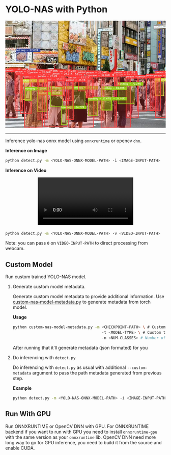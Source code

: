 # YOLO-NAS with Python

<p align="center">
    <img src="../assets/sample-1.jpg" alt="sample" />
</p>

---

Inference yolo-nas onnx model using `onnxruntime` or opencv `dnn`.

**Inference on Image**

```bash
python detect.py -m <YOLO-NAS-ONNX-MODEL-PATH> -i <IMAGE-INPUT-PATH>
```

**Inference on Video**

<p align="center">
    <video src="../assets/sample-vid-1.mp4" />
</p>

```bash
python detect.py -m <YOLO-NAS-ONNX-MODEL-PATH> -v <VIDEO-INPUT-PATH>
```

Note: you can pass `0` on `VIDEO-INPUT-PATH` to direct processing from webcam.

## Custom Model

Run custom trained YOLO-NAS model.

1. Generate custom model metadata.

   Generate custom model metadata to provide additional information. Use [custom-nas-model-metadata.py](https://gist.github.com/Hyuto/f3db1c0c2c36308284e101f441c2555f) to generate metadata from torch model.

   **Usage**

   ```bash
   python custom-nas-model-metadata.py -m <CHECKPOINT-PATH> \ # Custom trained YOLO-NAS checkpoint path
                                          -t <MODEL-TYPE> \ # Custom trained YOLO-NAS model type
                                          -n <NUM-CLASSES> # Number of classes
   ```

   After running that it'll generate metadata (json formated) for you

2. Do inferencing with `detect.py`

   Do inferencing with `detect.py` as usual with additional `--custom-metadata` argument to pass the path metadata generated from previous step.

   **Example**

   ```bash
   python detect.py -m <YOLO-NAS-ONNX-MODEL-PATH> -i <IMAGE-INPUT-PATH> --custom-metadata <PATH-TO-METADATA>
   ```

## Run With GPU

Run ONNXRUNTIME or OpenCV DNN with GPU. For ONNXRUNTIME backend if you want to run with GPU you need to install `onnxruntime-gpu` with the same version as your `onnxruntime` lib. OpenCV DNN need more long way to go for GPU inference, you need to build it from the source and enable CUDA.
